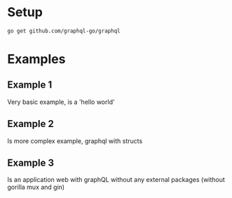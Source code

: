 # Setup

```sh
go get github.com/graphql-go/graphql
```


# Examples

## Example 1
Very basic example, is a 'hello world'

## Example 2
Is more complex example, graphql with structs

## Example 3
Is an application web with graphQL without any external packages (without gorilla mux and gin)
